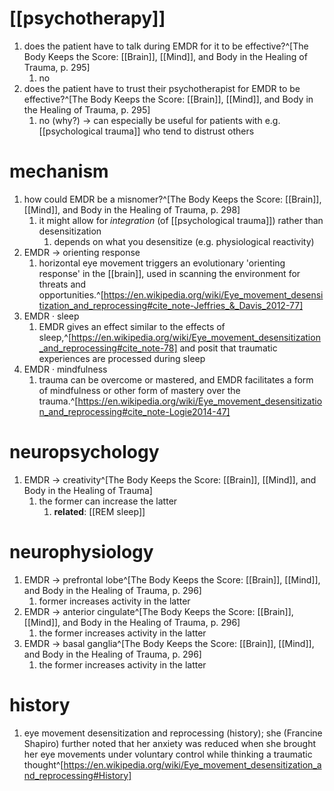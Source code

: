 # [[psychotherapy]]
1. does the patient have to talk during EMDR for it to be effective?^[The Body Keeps the Score: [[Brain]], [[Mind]], and Body in the Healing of Trauma, p. 295]
	1. no
2. does the patient have to trust their psychotherapist for EMDR to be effective?^[The Body Keeps the Score: [[Brain]], [[Mind]], and Body in the Healing of Trauma, p. 295]
	1. no (why?) → can especially be useful for patients with e.g. [[psychological trauma]] who tend to distrust others

# mechanism
1. how could EMDR be a misnomer?^[The Body Keeps the Score: [[Brain]], [[Mind]], and Body in the Healing of Trauma, p. 298]
	1. it might allow for *integration* (of [[psychological trauma]]) rather than desensitization
		1. depends on what you desensitize (e.g. physiological reactivity)
2. EMDR → orienting response
	1. horizontal eye movement triggers an evolutionary 'orienting response' in the [[brain]], used in scanning the environment for threats and opportunities.^[https://en.wikipedia.org/wiki/Eye_movement_desensitization_and_reprocessing#cite_note-Jeffries_&_Davis_2012-77]
3. EMDR · sleep
	1. EMDR gives an effect similar to the effects of sleep,^[https://en.wikipedia.org/wiki/Eye_movement_desensitization_and_reprocessing#cite_note-78] and posit that traumatic experiences are processed during sleep
4. EMDR · mindfulness
	1. trauma can be overcome or mastered, and EMDR facilitates a form of mindfulness or other form of mastery over the trauma.^[https://en.wikipedia.org/wiki/Eye_movement_desensitization_and_reprocessing#cite_note-Logie2014-47]

# neuropsychology
1. EMDR → creativity^[The Body Keeps the Score: [[Brain]], [[Mind]], and Body in the Healing of Trauma]
	1. the former can increase the latter
		1. **related**: [[REM sleep]]

# neurophysiology
1. EMDR → prefrontal lobe^[The Body Keeps the Score: [[Brain]], [[Mind]], and Body in the Healing of Trauma, p. 296]
	1. former increases activity in the latter
2. EMDR → anterior cingulate^[The Body Keeps the Score: [[Brain]], [[Mind]], and Body in the Healing of Trauma, p. 296]
	1. the former increases activity in the latter
3. EMDR → basal ganglia^[The Body Keeps the Score: [[Brain]], [[Mind]], and Body in the Healing of Trauma, p. 296]
	1. the former increases activity in the latter

# history
1. eye movement desensitization and reprocessing (history); she (Francine Shapiro) further noted that her anxiety was reduced when she brought her eye movements under voluntary control while thinking a traumatic thought^[https://en.wikipedia.org/wiki/Eye_movement_desensitization_and_reprocessing#History]